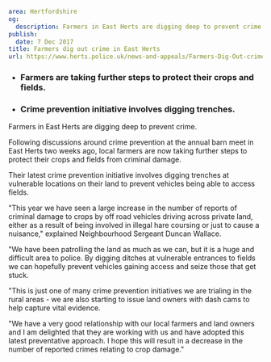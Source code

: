 ```yaml
area: Hertfordshire
og:
  description: Farmers in East Herts are digging deep to prevent crime.
publish:
  date: 7 Dec 2017
title: Farmers dig out crime in East Herts
url: https://www.herts.police.uk/news-and-appeals/Farmers-Dig-Out-crime-in-EastHerts-1264A
```

* ### Farmers are taking further steps to protect their crops and fields.

 * ### Crime prevention initiative involves digging trenches.

Farmers in East Herts are digging deep to prevent crime.

Following discussions around crime prevention at the annual barn meet in East Herts two weeks ago, local farmers are now taking further steps to protect their crops and fields from criminal damage.

Their latest crime prevention initiative involves digging trenches at vulnerable locations on their land to prevent vehicles being able to access fields.

"This year we have seen a large increase in the number of reports of criminal damage to crops by off road vehicles driving across private land, either as a result of being involved in illegal hare coursing or just to cause a nuisance," explained Neighbourhood Sergeant Duncan Wallace.

"We have been patrolling the land as much as we can, but it is a huge and difficult area to police. By digging ditches at vulnerable entrances to fields we can hopefully prevent vehicles gaining access and seize those that get stuck.

"This is just one of many crime prevention initiatives we are trialing in the rural areas - we are also starting to issue land owners with dash cams to help capture vital evidence.

"We have a very good relationship with our local farmers and land owners and I am delighted that they are working with us and have adopted this latest preventative approach. I hope this will result in a decrease in the number of reported crimes relating to crop damage."
